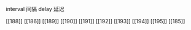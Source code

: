 




interval 间隔
delay 延迟

[[188]]
[[186]]
[[189]]
[[190]]
[[191]]
[[192]]
[[193]]
[[194]]
[[195]]
[[185]]